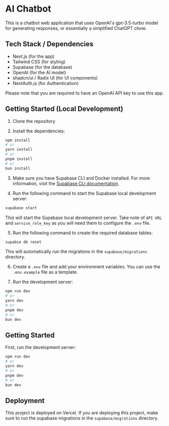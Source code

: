 # AI Chatbot

This is a chatbot web application that uses OpenAI's gpt-3.5-turbo model for generating responses, or essentially a simplified ChatGPT clone.

## Tech Stack / Dependencies

- Next.js (for the app)
- Tailwind CSS (for styling)
- Supabase (for the database)
- OpenAI (for the AI model)
- shadcn/ui / Radix UI (for UI components)
- NextAuth.js (for Authentication)

Please note that you are required to have an OpenAI API key to use this app.

## Getting Started (Local Development)

1. Clone the repository

2. Install the dependencies:

```bash
npm install
# or
yarn install
# or
pnpm install
# or
bun install
```

3. Make sure you have Supabase CLI and Docker installed. For more information, visit the [Supabase CLI documentation](https://supabase.com/docs/guides/local-development).

4. Run the following command to start the Supabase local development server:

```bash
supabase start
```

This will start the Supabase local development server. Take note of `API URL` and `service_role_key` as you will need them to configure the `.env` file.

5. Run the following command to create the required database tables:

```bash
supabse db reset
```

This will automatically run the migrations in the `supabase/migrations` directory.

6. Create a `.env` file and add your environment variables. You can use the `.env.example` file as a template.

7. Run the development server:

```bash
npm run dev
# or
yarn dev
# or
pnpm dev
# or
bun dev
```


## Getting Started

First, run the development server:

```bash
npm run dev
# or
yarn dev
# or
pnpm dev
# or
bun dev
```

## Deployment

This project is deployed on Vercel. If you are deploying this project, make sure to run the supabase migrations in the `supabase/migrations` directory.

